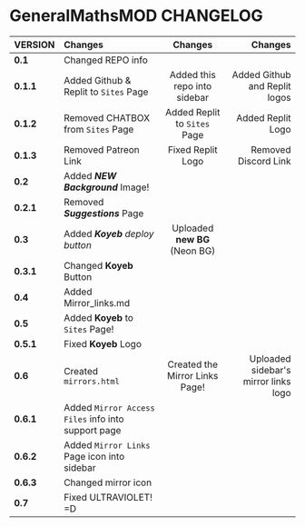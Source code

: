 # GeneralMathsMOD CHANGELOG

| **VERSION**        | **Changes**                                        | **Changes**                     | **Changes**                          |
|:-------------------|:---------------------------------------------------|:-------------------------------:|-------------------------------------:|
| **0.1**            | Changed REPO info                                  |                                 |                                      |
| **0.1.1**          | Added Github & Replit to `Sites` Page              | Added this repo into sidebar    | Added Github and Replit logos        |
| **0.1.2**          | Removed CHATBOX from `Sites` Page                  | Added Replit to `Sites` Page    | Added Replit Logo                    |
| **0.1.3**          | Removed Patreon Link                               | Fixed Replit Logo               | Removed Discord Link                 |
| **0.2**            | Added ***NEW Background*** Image!                  |                                 |                                      |
| **0.2.1**          | Removed ***Suggestions*** Page                     |                                 |                                      |
| **0.3**            | Added ***Koyeb** deploy button*                    | Uploaded **new BG** (Neon BG)   |                                      |
| **0.3.1**          | Changed **Koyeb** Button                           |                                 |                                      | 
| **0.4**            | Added Mirror_links.md                              |                                 |                                      |
| **0.5**            | Added **Koyeb** to `Sites` Page!                   |                                 |                                      |
| **0.5.1**          | Fixed **Koyeb** Logo                               |                                 |                                      |
| **0.6**            | Created `mirrors.html`                             | Created the Mirror Links Page!  | Uploaded sidebar's mirror links logo |
| **0.6.1**          | Added `Mirror Access Files` info into support page |                                 |                                      |
| **0.6.2**          | Added `Mirror Links` Page icon into sidebar        |                                 |                                      |
| **0.6.3**          | Changed mirror icon                                |                                 |                                      |
| **0.7**            | Fixed ULTRAVIOLET! =D                              |                                 |                                      |
